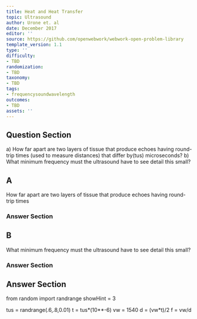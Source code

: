 ```yaml
---
title: Heat and Heat Transfer
topic: Ultrasound
author: Urone et. al
date: December 2017
editor: ''
source: https://github.com/openwebwork/webwork-open-problem-library
template_version: 1.1
type: ''
difficulty:
- TBD
randomization:
- TBD
taxonomy:
- TBD
tags:
- frequencysoundwavelength
outcomes:
- TBD
assets: ''
---
```


## Question Section 

a) How far apart are two layers of tissue that produce echoes having round-trip times
(used to measure distances) that differ by(tus) microseconds? 
b) What minimum frequency must the ultrasound have to see detail this small?

## A
How far apart are two layers of tissue that produce echoes having round-trip times
### Answer Section
## B
What minimum frequency must the ultrasound have to see detail this small?
### Answer Section


## Answer Section

from random import randrange
showHint = 3


tus = randrange(.6,.8,0.01)
t = tus*(10**-6)
vw = 1540
d = (vw*t)/2
f = vw/d